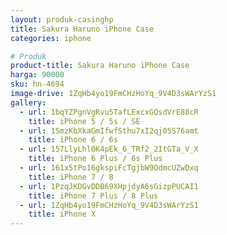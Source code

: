 ```yaml
---
layout: produk-casinghp
title: Sakura Haruno iPhone Case
categories: iphone

# Produk
product-title: Sakura Haruno iPhone Case
harga: 90000
sku: hn-4694
image-drive: 1ZqHb4yo19FmCHzHoYq_9V4D3sWArYzS1
gallery:
  - url: 1bqYZPgnVgRvu5TafLExcxGQsdVrE88cR
    title: iPhone 5 / 5s / SE
  - url: 1SmzKbXkaGmIfwfSthu7xI2qj05S76amt
    title: iPhone 6 / 6s
  - url: 157LlyLhl0K4pEk_6_TRf2_2ItGTa_V_X
    title: iPhone 6 Plus / 6s Plus
  - url: 161x5tPo16gkspiFcTgjbW9OdmcUZwDxq
    title: iPhone 7 / 8
  - url: 1PzqJKDGvDDB69XHpjdyA6sGizpPUCAI1
    title: iPhone 7 Plus / 8 Plus
  - url: 1ZqHb4yo19FmCHzHoYq_9V4D3sWArYzS1
    title: iPhone X
---
```

